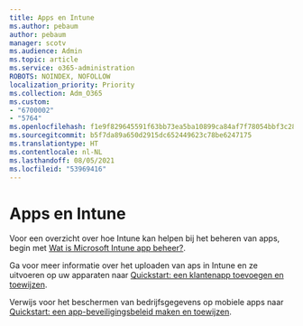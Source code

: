 ```yaml
---
title: Apps en Intune
ms.author: pebaum
author: pebaum
manager: scotv
ms.audience: Admin
ms.topic: article
ms.service: o365-administration
ROBOTS: NOINDEX, NOFOLLOW
localization_priority: Priority
ms.collection: Adm_O365
ms.custom:
- "6700002"
- "5764"
ms.openlocfilehash: f1e9f829645591f63bb73ea5ba10899ca84af7f78054bbf3c285cb1f24866ca3
ms.sourcegitcommit: b5f7da89a650d2915dc652449623c78be6247175
ms.translationtype: HT
ms.contentlocale: nl-NL
ms.lasthandoff: 08/05/2021
ms.locfileid: "53969416"
---
```

# <a name="apps-and-intune"></a>Apps en Intune

Voor een overzicht over hoe Intune kan helpen bij het beheren van apps, begin met [Wat is Microsoft Intune app beheer?](https://docs.microsoft.com/mem/intune/apps/app-management).

Ga voor meer informatie over het uploaden van aps in Intune en ze uitvoeren op uw apparaten naar [Quickstart: een klantenapp toevoegen en toewijzen](https://docs.microsoft.com/mem/intune/apps/quickstart-add-assign-app).

Verwijs voor het beschermen van bedrijfsgegevens op mobiele apps naar [Quickstart: een app-beveiligingsbeleid maken en toewijzen](https://docs.microsoft.com/mem/intune/apps/quickstart-create-assign-app-policy).